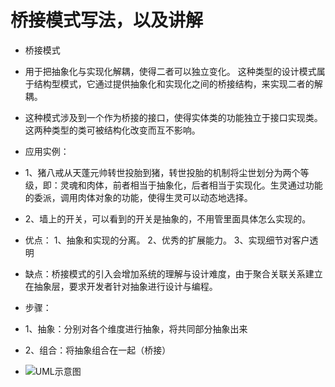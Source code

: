 # 桥接模式写法，以及讲解

- 桥接模式
- 用于把抽象化与实现化解耦，使得二者可以独立变化。
这种类型的设计模式属于结构型模式，它通过提供抽象化和实现化之间的桥接结构，来实现二者的解耦。
- 这种模式涉及到一个作为桥接的接口，使得实体类的功能独立于接口实现类。
这两种类型的类可被结构化改变而互不影响。

- 应用实例：
- 1、猪八戒从天蓬元帅转世投胎到猪，转世投胎的机制将尘世划分为两个等级，即：灵魂和肉体，前者相当于抽象化，后者相当于实现化。生灵通过功能的委派，调用肉体对象的功能，使得生灵可以动态地选择。 
- 2、墙上的开关，可以看到的开关是抽象的，不用管里面具体怎么实现的。

- 优点： 1、抽象和实现的分离。 2、优秀的扩展能力。 3、实现细节对客户透明
- 缺点：桥接模式的引入会增加系统的理解与设计难度，由于聚合关联关系建立在抽象层，要求开发者针对抽象进行设计与编程。

- 步骤：
- 1、抽象：分别对各个维度进行抽象，将共同部分抽象出来
- 2、组合：将抽象组合在一起（桥接）
- ![UML示意图](https://github.com/pigzhuzhu55/Design/blob/master/src/example/bridge/4.png?raw=true)